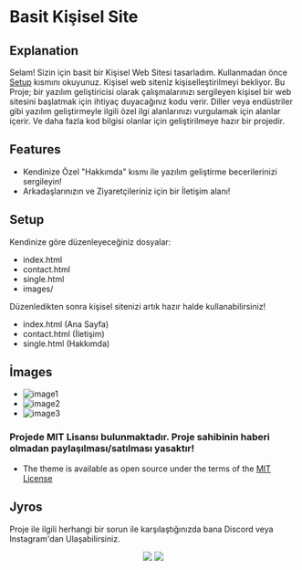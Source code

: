 # Basit Kişisel Site

## Explanation

Selam! Sizin için basit bir Kişisel Web Sitesi tasarladım. Kullanmadan önce [Setup](https://github.com/Jyros/jyros-personal-website/blob/main/README.md#setup) kısmını okuyunuz.
Kişisel web siteniz kişiselleştirilmeyi bekliyor. Bu Proje; bir yazılım geliştiricisi olarak çalışmalarınızı sergileyen kişisel bir web sitesini başlatmak için ihtiyaç duyacağınız kodu verir. Diller veya endüstriler gibi yazılım geliştirmeyle ilgili özel ilgi alanlarınızı vurgulamak için alanlar içerir. 
Ve daha fazla kod bilgisi olanlar için geliştirilmeye hazır bir projedir.

## Features

* Kendinize Özel "Hakkımda" kısmı ile yazılım geliştirme becerilerinizi sergileyin!
* Arkadaşlarınızın ve Ziyaretçileriniz için bir İletişim alanı!

## Setup

Kendinize göre düzenleyeceğiniz dosyalar:

* index.html
* contact.html
* single.html
* images/

Düzenledikten sonra kişisel sitenizi artık hazır halde kullanabilirsiniz!



* index.html (Ana Sayfa)
* contact.html (İletişim)
* single.html (Hakkımda)


## İmages

* ![image1](https://media.discordapp.net/attachments/850780823765909559/853707536199712778/unknown.png?width=535&height=426)
* ![image2](https://media.discordapp.net/attachments/850780823765909559/853708371068190740/unknown.png?width=797&height=425)
* ![image3](https://media.discordapp.net/attachments/850780823765909559/853708598697918464/unknown.png?width=511&height=426)

### Projede MIT Lisansı bulunmaktadır. Proje sahibinin haberi olmadan paylaşılması/satılması yasaktır! 
* The theme is available as open source under the terms of the [MIT License](https://github.com/Jyros/jyros-personal-website/blob/main/LICENSE)

## Jyros 

Proje ile ilgili herhangi bir sorun ile karşılaştığınızda bana Discord veya Instagram'dan Ulaşabilirsiniz.

<p align="center">
 <a href="https://discord.com/users/796032235085627422" target"blank_"><img src="https://img.shields.io/badge/Discord%20-7289DA.svg?&style=for-the-badge&logo=discord&logoColor=white"></a>
 <a href="https://www.instagram.com/jyros1/" target"blank_"><img src="https://img.shields.io/badge/INSTAGRAM%20-DC3175.svg?&style=for-the-badge&logo=instagram&logoColor=white"></a>
